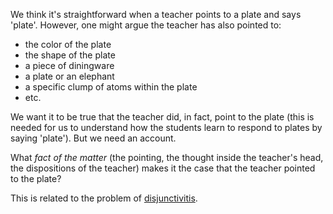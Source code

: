 We think it's straightforward when a teacher points to a plate and says 'plate'. 
However, one might argue the teacher has also pointed to:

- the color of the plate
- the shape of the plate
- a piece of diningware
- a plate or an elephant
- a specific clump of atoms within the plate
- etc.

We want it to be true that the teacher did, in fact, point to the plate (this is 
needed for us to understand how the students learn to respond to plates by 
saying 'plate'). But we need an account.

What *fact of the matter* (the pointing, the thought inside the teacher's head,
the dispositions of the teacher) makes it the case that the teacher pointed to 
the plate?

This is related to the problem of [disjunctivitis](/docs/phil/problems/disjunctivitis.qmd).
